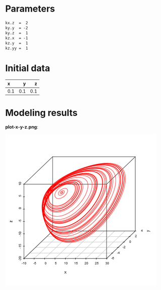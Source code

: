 # Parameters #
	kx.z  =  2
	ky.y  = -2
	ky.z  =  1
	kz.x  = -1
	kz.y  =  1
	kz.yy =  1

# Initial data #
|x    |    y|    z|
|:----|----:|----:|
|0.1  |  0.1|  0.1|




# Modeling results #
**plot-x-y-z.png**:

![plot-x-y-z.png](plot-x-y-z.png)

